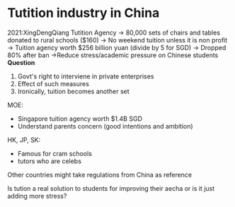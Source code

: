 # Tutition industry in China
2021:XingDengQiang Tutition Agency
-> 80,000 sets of chairs and tables donated to rural schools ($160)
-> No weekend tuition unless it is non profit
-> Tuition agency worth $256 billion yuan  (divide by 5 for SGD)
-> Dropped 80% after ban
->Reduce stress/academic pressure on Chinese students
**Question**
1) Govt's right to interviene in private enterprises
2) Effect of such measures
3) Ironically, tuition becomes another set

MOE:
- Singapore tuition agency worth $1.4B SGD
- Understand parents concern (good intentions and ambition)


HK, JP, SK:
- Famous for cram schools
- tutors who are celebs

Other countries might take regulations from China as reference 

Is tution a real solution to students for improving their aecha
or is it just adding more stress?


